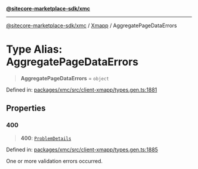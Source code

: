 [**@sitecore-marketplace-sdk/xmc**](../../../../README.md)

***

[@sitecore-marketplace-sdk/xmc](../../../../README.md) / [Xmapp](../README.md) / AggregatePageDataErrors

# Type Alias: AggregatePageDataErrors

> **AggregatePageDataErrors** = `object`

Defined in: [packages/xmc/src/client-xmapp/types.gen.ts:1881](https://github.com/Sitecore/marketplace-sdk/blob/main/packages/xmc/src/client-xmapp/types.gen.ts#L1881)

## Properties

### 400

> **400**: [`ProblemDetails`](ProblemDetails.md)

Defined in: [packages/xmc/src/client-xmapp/types.gen.ts:1885](https://github.com/Sitecore/marketplace-sdk/blob/main/packages/xmc/src/client-xmapp/types.gen.ts#L1885)

One or more validation errors occurred.
